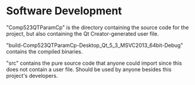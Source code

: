 Software Development
====================

"Comp523QTParamCp" is the directory containing the source code for the project, but also containing the Qt Creator-generated user file.

"build-Comp523QTParamCp-Desktop_Qt_5_3_MSVC2013_64bit-Debug" contains the compiled binaries.

"src" contains the pure source code that anyone could import since this does not contain a user file. Should be used by anyone besides this project's developers.
